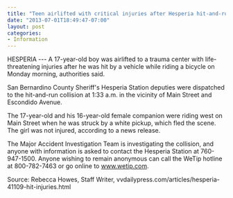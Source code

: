 ```yaml
---
title: "Teen airlifted with critical injuries after Hesperia hit-and-run"
date: "2013-07-01T18:49:47-07:00"
layout: post
categories:
- Information
---
```


HESPERIA --- A 17-year-old boy was airlifted to a trauma center with life-threatening injuries after he was hit by a vehicle while riding a bicycle on Monday morning, authorities said.

San Bernardino County Sheriff's Hesperia Station deputies were dispatched to the hit-and-run collision at 1:33 a.m. in the vicinity of Main Street and Escondido Avenue.

The 17-year-old and his 16-year-old female companion were riding west on Main Street when he was struck by a white pickup, which fled the scene. The girl was not injured, according to a news release.

The Major Accident Investigation Team is investigating the collision, and anyone with information is asked to contact the Hesperia Station at 760-947-1500. Anyone wishing to remain anonymous can call the WeTip hotline at 800-782-7463 or go online to www.wetip.com.

Source: Rebecca Howes, Staff Writer, vvdailypress.com/articles/hesperia-41109-hit-injuries.html